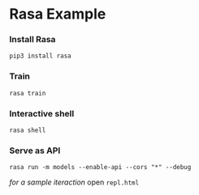 # Rasa Example

### Install Rasa
```
pip3 install rasa
```

### Train
```
rasa train
```

### Interactive shell
```
rasa shell
```

### Serve as API
```
rasa run -m models --enable-api --cors "*" --debug
```
*for a sample iteraction* open `repl.html`
